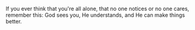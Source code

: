 If you ever think that you're all alone, that no one notices or no one cares, remember this: God sees you, He understands, and He can make things better. 

